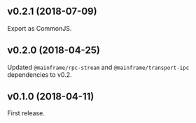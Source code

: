 ## v0.2.1 (2018-07-09)

Export as CommonJS.

## v0.2.0 (2018-04-25)

Updated `@mainframe/rpc-stream` and `@mainframe/transport-ipc` dependencies to v0.2.

## v0.1.0 (2018-04-11)

First release.
